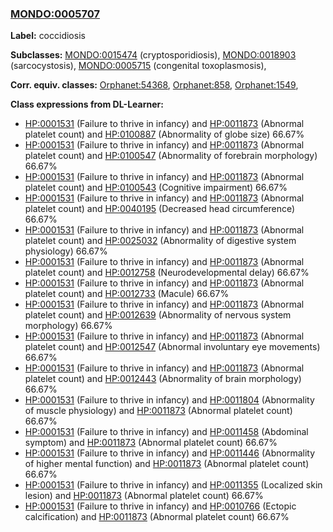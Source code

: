 
### [MONDO:0005707](http://purl.obolibrary.org/obo/MONDO_0005707)
**Label:** coccidiosis

**Subclasses:** [MONDO:0015474](http://purl.obolibrary.org/obo/MONDO_0015474) (cryptosporidiosis), [MONDO:0018903](http://purl.obolibrary.org/obo/MONDO_0018903) (sarcocystosis), [MONDO:0005715](http://purl.obolibrary.org/obo/MONDO_0005715) (congenital toxoplasmosis), 

**Corr. equiv. classes:** [Orphanet:54368](http://www.orpha.net/ORDO/Orphanet_54368), [Orphanet:858](http://www.orpha.net/ORDO/Orphanet_858), [Orphanet:1549](http://www.orpha.net/ORDO/Orphanet_1549), 

**Class expressions from DL-Learner:**

- [HP:0001531](http://purl.obolibrary.org/obo/HP_0001531) (Failure to thrive in infancy) and [HP:0011873](http://purl.obolibrary.org/obo/HP_0011873) (Abnormal platelet count) and [HP:0100887](http://purl.obolibrary.org/obo/HP_0100887) (Abnormality of globe size) 66.67%
- [HP:0001531](http://purl.obolibrary.org/obo/HP_0001531) (Failure to thrive in infancy) and [HP:0011873](http://purl.obolibrary.org/obo/HP_0011873) (Abnormal platelet count) and [HP:0100547](http://purl.obolibrary.org/obo/HP_0100547) (Abnormality of forebrain morphology) 66.67%
- [HP:0001531](http://purl.obolibrary.org/obo/HP_0001531) (Failure to thrive in infancy) and [HP:0011873](http://purl.obolibrary.org/obo/HP_0011873) (Abnormal platelet count) and [HP:0100543](http://purl.obolibrary.org/obo/HP_0100543) (Cognitive impairment) 66.67%
- [HP:0001531](http://purl.obolibrary.org/obo/HP_0001531) (Failure to thrive in infancy) and [HP:0011873](http://purl.obolibrary.org/obo/HP_0011873) (Abnormal platelet count) and [HP:0040195](http://purl.obolibrary.org/obo/HP_0040195) (Decreased head circumference) 66.67%
- [HP:0001531](http://purl.obolibrary.org/obo/HP_0001531) (Failure to thrive in infancy) and [HP:0011873](http://purl.obolibrary.org/obo/HP_0011873) (Abnormal platelet count) and [HP:0025032](http://purl.obolibrary.org/obo/HP_0025032) (Abnormality of digestive system physiology) 66.67%
- [HP:0001531](http://purl.obolibrary.org/obo/HP_0001531) (Failure to thrive in infancy) and [HP:0011873](http://purl.obolibrary.org/obo/HP_0011873) (Abnormal platelet count) and [HP:0012758](http://purl.obolibrary.org/obo/HP_0012758) (Neurodevelopmental delay) 66.67%
- [HP:0001531](http://purl.obolibrary.org/obo/HP_0001531) (Failure to thrive in infancy) and [HP:0011873](http://purl.obolibrary.org/obo/HP_0011873) (Abnormal platelet count) and [HP:0012733](http://purl.obolibrary.org/obo/HP_0012733) (Macule) 66.67%
- [HP:0001531](http://purl.obolibrary.org/obo/HP_0001531) (Failure to thrive in infancy) and [HP:0011873](http://purl.obolibrary.org/obo/HP_0011873) (Abnormal platelet count) and [HP:0012639](http://purl.obolibrary.org/obo/HP_0012639) (Abnormality of nervous system morphology) 66.67%
- [HP:0001531](http://purl.obolibrary.org/obo/HP_0001531) (Failure to thrive in infancy) and [HP:0011873](http://purl.obolibrary.org/obo/HP_0011873) (Abnormal platelet count) and [HP:0012547](http://purl.obolibrary.org/obo/HP_0012547) (Abnormal involuntary eye movements) 66.67%
- [HP:0001531](http://purl.obolibrary.org/obo/HP_0001531) (Failure to thrive in infancy) and [HP:0011873](http://purl.obolibrary.org/obo/HP_0011873) (Abnormal platelet count) and [HP:0012443](http://purl.obolibrary.org/obo/HP_0012443) (Abnormality of brain morphology) 66.67%
- [HP:0001531](http://purl.obolibrary.org/obo/HP_0001531) (Failure to thrive in infancy) and [HP:0011804](http://purl.obolibrary.org/obo/HP_0011804) (Abnormality of muscle physiology) and [HP:0011873](http://purl.obolibrary.org/obo/HP_0011873) (Abnormal platelet count) 66.67%
- [HP:0001531](http://purl.obolibrary.org/obo/HP_0001531) (Failure to thrive in infancy) and [HP:0011458](http://purl.obolibrary.org/obo/HP_0011458) (Abdominal symptom) and [HP:0011873](http://purl.obolibrary.org/obo/HP_0011873) (Abnormal platelet count) 66.67%
- [HP:0001531](http://purl.obolibrary.org/obo/HP_0001531) (Failure to thrive in infancy) and [HP:0011446](http://purl.obolibrary.org/obo/HP_0011446) (Abnormality of higher mental function) and [HP:0011873](http://purl.obolibrary.org/obo/HP_0011873) (Abnormal platelet count) 66.67%
- [HP:0001531](http://purl.obolibrary.org/obo/HP_0001531) (Failure to thrive in infancy) and [HP:0011355](http://purl.obolibrary.org/obo/HP_0011355) (Localized skin lesion) and [HP:0011873](http://purl.obolibrary.org/obo/HP_0011873) (Abnormal platelet count) 66.67%
- [HP:0001531](http://purl.obolibrary.org/obo/HP_0001531) (Failure to thrive in infancy) and [HP:0010766](http://purl.obolibrary.org/obo/HP_0010766) (Ectopic calcification) and [HP:0011873](http://purl.obolibrary.org/obo/HP_0011873) (Abnormal platelet count) 66.67%


